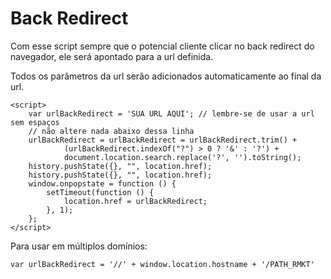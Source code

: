 # Back Redirect

Com esse script sempre que o potencial cliente clicar no back redirect do navegador, ele será apontado para a url definida.

Todos os parâmetros da url serão adicionados automaticamente ao final da url.

```
<script>
    var urlBackRedirect = 'SUA URL AQUI'; // lembre-se de usar a url sem espaços
    // não altere nada abaixo dessa linha
    urlBackRedirect = urlBackRedirect = urlBackRedirect.trim() +
            (urlBackRedirect.indexOf("?") > 0 ? '&' : '?') +
            document.location.search.replace('?', '').toString();
    history.pushState({}, "", location.href);
    history.pushState({}, "", location.href);
    window.onpopstate = function () {
        setTimeout(function () {
            location.href = urlBackRedirect;
        }, 1);
    };
</script>
```

Para usar em múltiplos domínios:

```
var urlBackRedirect = '//' + window.location.hostname + '/PATH_RMKT'
```

